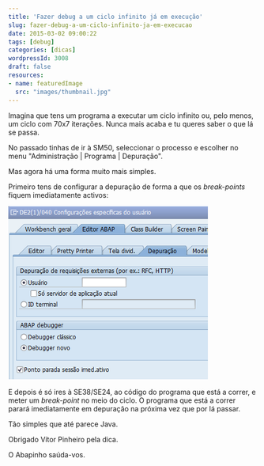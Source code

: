 ```yaml
---
title: 'Fazer debug a um ciclo infinito já em execução'
slug: fazer-debug-a-um-ciclo-infinito-ja-em-execucao
date: 2015-03-02 09:00:22
tags: [debug]
categories: [dicas]
wordpressId: 3008
draft: false
resources:
- name: featuredImage
  src: "images/thumbnail.jpg"
---
```

Imagina que tens um programa a executar um ciclo infinito ou, pelo menos, um ciclo com 70x7 iterações. Nunca mais acaba e tu queres saber o que lá se passa.

No passado tinhas de ir à SM50, seleccionar o processo e escolher no menu "Administração | Programa | Depuração".

Mas agora há uma forma muito mais simples.

<!--more-->

Primeiro tens de configurar a depuração de forma a que os _break-points_ fiquem imediatamente activos:

![depuracao_configuracao][1]

E depois é só ires à SE38/SE24, ao código do programa que está a correr, e meter um _break-point_ no meio do ciclo. O programa que está a correr parará imediatamente em depuração na próxima vez que por lá passar.

Tão simples que até parece Java.

Obrigado Vítor Pinheiro pela dica.

O Abapinho saúda-vos.

   [1]: images/depuracao_configuracao.png
